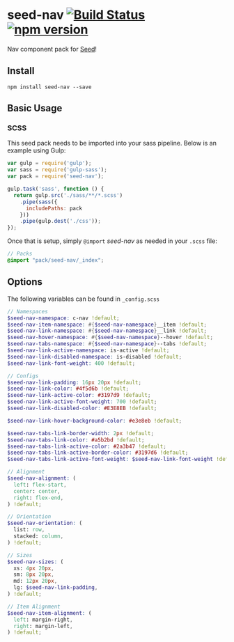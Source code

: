 # seed-nav [![Build Status](https://travis-ci.org/helpscout/seed-nav.svg?branch=master)](https://travis-ci.org/helpscout/seed-nav) [![npm version](https://badge.fury.io/js/seed-nav.svg)](https://badge.fury.io/js/seed-nav)

Nav component pack for [Seed](https://github.com/helpscout/seed)!

## Install
```
npm install seed-nav --save
```


## Basic Usage

### SCSS
This seed pack needs to be imported into your sass pipeline. Below is an example using Gulp:


```javascript
var gulp = require('gulp');
var sass = require('gulp-sass');
var pack = require('seed-nav');

gulp.task('sass', function () {
  return gulp.src('./sass/**/*.scss')
    .pipe(sass({
      includePaths: pack
    }))
    .pipe(gulp.dest('./css'));
});
```

Once that is setup, simply `@import` *seed-nav* as needed in your `.scss` file:

```scss
// Packs
@import "pack/seed-nav/_index";
```

## Options

The following variables can be found in `_config.scss`

```scss
// Namespaces
$seed-nav-namespace: c-nav !default;
$seed-nav-item-namespace: #{$seed-nav-namespace}__item !default;
$seed-nav-link-namespace: #{$seed-nav-namespace}__link !default;
$seed-nav-hover-namespace: #{$seed-nav-namespace}--hover !default;
$seed-nav-tabs-namespace: #{$seed-nav-namespace}--tabs !default;
$seed-nav-link-active-namespace: is-active !default;
$seed-nav-link-disabled-namespace: is-disabled !default;
$seed-nav-link-font-weight: 400 !default;

// Configs
$seed-nav-link-padding: 16px 20px !default;
$seed-nav-link-color: #4f5d6b !default;
$seed-nav-link-active-color: #3197d9 !default;
$seed-nav-link-active-font-weight: 700 !default;
$seed-nav-link-disabled-color: #E3E8EB !default;

$seed-nav-link-hover-background-color: #e3e8eb !default;

$seed-nav-tabs-link-border-width: 2px !default;
$seed-nav-tabs-link-color: #a5b2bd !default;
$seed-nav-tabs-link-active-color: #2a3b47 !default;
$seed-nav-tabs-link-active-border-color: #3197d6 !default;
$seed-nav-tabs-link-active-font-weight: $seed-nav-link-font-weight !default;

// Alignment
$seed-nav-alignment: (
  left: flex-start,
  center: center,
  right: flex-end,
) !default;

// Orientation
$seed-nav-orientation: (
  list: row,
  stacked: column,
) !default;

// Sizes
$seed-nav-sizes: (
  xs: 4px 20px,
  sm: 8px 20px,
  md: 12px 20px,
  lg: $seed-nav-link-padding,
) !default;

// Item Alignment
$seed-nav-item-alignment: (
  left: margin-right,
  right: margin-left,
) !default;
```
